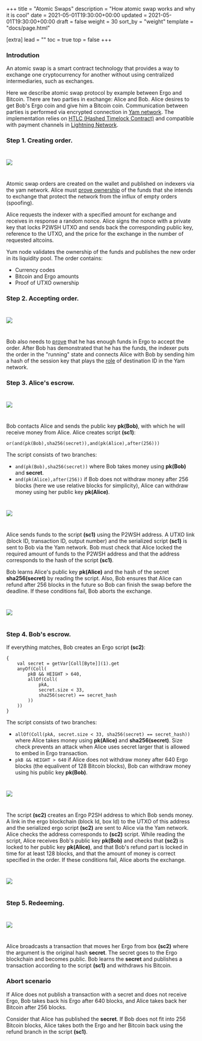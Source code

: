 +++
title = "Atomic Swaps"
description = "How atomic swap works and why it is cool"
date = 2021-05-01T19:30:00+00:00
updated = 2021-05-01T19:30:00+00:00
draft = false
weight = 30
sort_by = "weight"
template = "docs/page.html"

[extra]
lead = ""
toc = true
top = false
+++


### Introdution
An atomic swap is a smart contract technology that provides a way to exchange one cryptocurrency for another without using centralized intermediaries, such as exchanges. 

Here we describe atomic swap protocol by example between Ergo and Bitcoin. There are two parties in exchange: Alice and Bob. Alice desires to get Bob's Ergo coin and give him a Bitcoin coin. Communication between parties is performed via encrypted connection in [Yam network](/docs/design/backend/#yam-network). The implementation relies on [HTLC (Hashed Timelock Contract)](https://www.investopedia.com/terms/h/hashed-timelock-contract.asp) and compatible with payment channels in [Lightning Network](https://lightning.network/lightning-network-paper.pdf).


### Step 1. Creating order.

<div class="row justify-content-center" style="margin-bottom:40px;margin-top:40px;">
    <img src="/docs/atomic/creating_order.svg">
</div>

Atomic swap orders are created on the wallet and published on indexers via the yam network. Alice must [prove ownership](#appendix-a-p2wsh-ownership) of the funds that she intends to exchange that protect the network from the influx of empty orders (spoofing). 

Alice requests the indexer with a specified amount for exchange and receives in response a random nonce. Alice signs the nonce with a private key that locks P2WSH UTXO and sends back the corresponding public key, reference to the UTXO, and the price for the exchange in the number of requested altcoins. 

Yum node validates the ownership of the funds and publishes the new order in its liquidity pool. The order contains:
- Currency codes 
- Bitcoin and Ergo amounts
- Proof of UTXO ownership


### Step 2. Accepting order.

<div class="row justify-content-center" style="margin-bottom:40px;margin-top:40px;">
    <img src="/docs/atomic/accepting_order.svg">
</div>

Bob also needs to [prove](#appendix-a-p2wsh-ownership) that he has enough funds in Ergo to accept the order. After Bob has demonstrated that he has the funds, the indexer puts the order in the "running" state and connects Alice with Bob by sending him a hash of the session key that plays the [role]((/docs/design/backend/#routing)) of destination ID in the Yam network.

### Step 3. Alice's escrow.

<div class="row justify-content-center" style="margin-bottom:40px;margin-top:40px;">
<img src="/docs/atomic/yam_order.svg">
</div>

Bob contacts Alice and sends the public key **pk(Bob)**, with which he will receive money from Alice. Alice creates script **(sc1)**:
```
or(and(pk(Bob),sha256(secret)),and(pk(Alice),after(256)))
```
The script consists of two branches:
- `and(pk(Bob),sha256(secret))` where Bob takes money using **pk(Bob)** and **secret**.
- `and(pk(Alice),after(256))`   if Bob does not withdraw money after 256 blocks (here we use relative blocks for simplicity), Alice can withdraw money using her public key **pk(Alice)**.

<div class="row justify-content-center" style="margin-bottom:40px;margin-top:40px;">
<img src="/docs/atomic/script1.svg">
</div>

Alice sends funds to the script **(sc1)** using the P2WSH address. A UTXO link (block ID, transaction ID, output number) and the serialized script **(sc1)** is sent to Bob via the Yam network. Bob must check that Alice locked the required amount of funds to the P2WSH address and that the address corresponds to the hash of the script **(sc1)**. 

Bob learns Alice's public key **pk(Alice)** and the hash of the secret **sha256(secret)** by reading the script. Also, Bob ensures that Alice can refund after 256 blocks in the future so Bob can finish the swap before the deadline. If these conditions fail, Bob aborts the exchange.

<div class="row justify-content-center" style="margin-bottom:40px;margin-top:40px;">
<img src="/docs/atomic/yam_script1.svg">
</div>

### Step 4. Bob's escrow.
If everything matches, Bob creates an Ergo script **(sc2)**:

```
{
    val secret = getVar[Coll[Byte]](1).get
    anyOf(Coll(
        pkB && HEIGHT > 640,
        allOf(Coll(
            pkA,
            secret.size < 33,
            sha256(secret) == secret_hash
        ))
    ))
}
```
The script consists of two branches:
- `allOf(Coll(pkA, secret.size < 33, sha256(secret) == secret_hash))` where Alice takes money using **pk(Alice)** and **sha256(secret)**. Size check prevents an attack when Alice uses secret larger that is allowed to embed in Ergo transaction.
- `pkB && HEIGHT > 640` if Alice does not withdraw money after 640 Ergo blocks (the equalivent of 128 Bitcoin blocks), Bob can withdraw money using his public key **pk(Bob)**.

<div class="row justify-content-center" style="margin-bottom:40px;margin-top:40px;">
<img src="/docs/atomic/script2.svg">
</div>

The script **(sc2)** creates an Ergo P2SH address to which Bob sends money. A link in the ergo blockchain (block Id, box Id) to the UTXO of this address and the serialized ergo script **(sc2)** are sent to Alice via the Yam network. Alice checks the address corresponds to **(sc2)** script. While reading the script, Alice receives Bob's public key **pk(Bob)** and checks that **(sc2)** is locked to her public key **pk(Alice)**, and that Bob's refund part is locked in time for at least 128 blocks, and that the amount of money is correct specified in the order. If these conditions fail, Alice aborts the exchange.

<div class="row justify-content-center" style="margin-bottom:40px;margin-top:40px;">
<img src="/docs/atomic/yam_script2.svg">
</div>

### Step 5. Redeeming.

<div class="row justify-content-center" style="margin-bottom:40px;margin-top:40px;">
<img src="/docs/atomic/atomic_map.svg">
</div>

Alice broadcasts a transaction that moves her Ergo from box **(sc2)** where the argument is the original hash **secret**. The secret goes to the Ergo blockchain and becomes public. Bob learns the **secret** and publishes a transaction according to the script **(sc1)** and withdraws his Bitcoin.

### Abort scenario

If Alice does not publish a transaction with a secret and does not receive Ergo, Bob takes back his Ergo after 640 blocks, and Alice takes back her Bitcoin after 256 blocks.

Consider that Alice has published the **secret**. If Bob does not fit into 256 Bitcoin blocks, Alice takes both the Ergo and her Bitcoin back using the refund branch in the script **(sc1)**.


